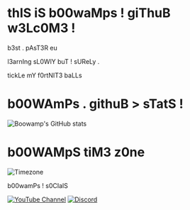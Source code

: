 # thIS iS b00waMps ! giThuB w3Lc0M3 !

b3st . pAsT3R eu 

l3arnIng sL0WlY buT ! sUReLy . 

tickLe mY f0rtNIT3 baLLs

# b00WAmPs . githuB > sTatS !

![Boowamp's GitHub stats](https://github-readme-stats.vercel.app/api?username=boowampp&show_icons=true&theme=radical)

# b00WAMpS tiM3 z0ne 

![Timezone](https://img.shields.io/badge/Timezone-UTC%2B0-green?style=for-the-badge&logo=watch)

b00wamPs ! s0CIalS 

[![YouTube Channel](https://img.shields.io/badge/YouTube-Channel-red?style=for-the-badge&logo=youtube&logoColor=white)](https://www.youtube.com/channel/UCHh0D97D0U36fTbR0-BC-Gw)
[![Discord](https://img.shields.io/badge/Discord-boowamp-7289DA?style=for-the-badge&logo=discord&logoColor=white)](https://discord.com/users/842566547389153300)
